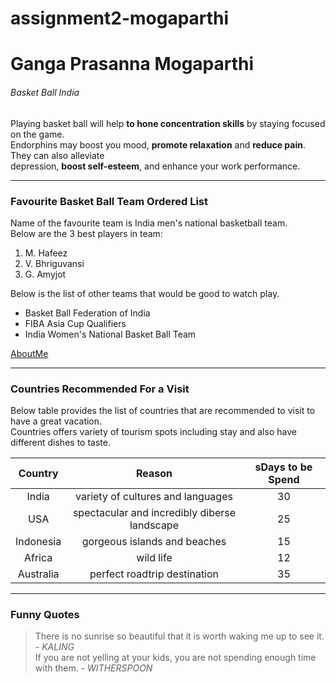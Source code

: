 # assignment2-mogaparthi
# Ganga Prasanna Mogaparthi
###### Basket Ball India

Playing basket ball will help **to hone concentration skills** by staying focused on the game.<br> 
Endorphins may boost you mood, **promote relaxation** and **reduce pain**. They can also alleviate<br> depression, **boost self-esteem**, and enhance your work performance.

---
### Favourite Basket Ball Team Ordered List
Name of the favourite team is India men's national basketball team.<br>
Below are the 3 best players in team:
1. M. Hafeez
2. V. Bhriguvansi
3. G. Amyjot

Below is the list of other teams that would be good to watch play.
* Basket Ball Federation of India
* FIBA Asia Cup Qualifiers
* India Women's National Basket Ball Team

[AboutMe](/AboutMe.md)

---
### Countries Recommended For a Visit

Below table provides the list of countries that are recommended to visit to have a great vacation.<br>
Countries offers variety of tourism spots including stay and also have different dishes to taste.

| Country | Reason | sDays to be Spend |
| :---: | :---: | :---: |
| India | variety of cultures and languages | 30 |
| USA | spectacular and incredibly diberse landscape | 25 |
| Indonesia | gorgeous islands and beaches | 15 |
| Africa | wild life | 12 |
| Australia | perfect roadtrip destination | 35 |

---
### Funny Quotes
> There is no sunrise so beautiful that it is worth waking me up to see it. - *KALING*<br>
> If you are not yelling at your kids, you are not spending enough time with them. - *WITHERSPOON*

